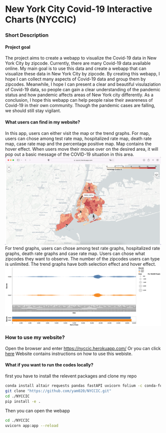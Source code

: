# New York City Covid-19 Interactive Charts (NYCCIC)

### Short Description 
#### Project goal
The project aims to create a webapp to visualize the Covid-19 data in New York City by zipcode. 
Currently, there are many Covid-19 data available online. My main goal is to use this data and create a webapp that can visualize these data in New York City by zipcode. By creating this webapp, I hope I can collect many aspects of Covid-19 data and group them by zipcodes. Meanwhile, I hope I can present a clear and beautiful visulaziation of Covid-19 data, so people can gain a clear understanding of the pandemic status and how pandemic affects areas of New York city differently. As a conclusion, I hope this webapp can help people raise their awareness of Covid-19 in their own community. Though the pandemic cases are falling, we should still stay vigilant. 
#### What users can find in my website? 
In this app, users can either visit the map or the trend graphs.
For map, users can chose among test rate map, hospitalized rate map, death rate map, case rate map and the percentage positive map. 
Map contains the hover effect. When users move their mouse over on the desired area, it will pop out a basic message of the COVID-19 situation in this area. 
<br>![alt text](https://github.com/yam020/NYCCIC/blob/main/img/Screen%20Shot%202022-08-29%20at%2014.40.44.png)
For trend graphs, users can chose among test rate graphs, hospitalized rate graphs, death rate graphs and case rate map. 
Users can chose what zipcodes they want to observe. The number of the zipcodes users can type is unlimited. 
The trend graphs have both selection effect and hover effect. 
<br>![alt text](https://github.com/yam020/NYCCIC/blob/main/img/visualization.png)
### How to use my website? 
Open the browser and enter https://nyccic.herokuapp.com/
Or you can click [here](https://nyccic.herokuapp.com/)
Website contains instructions on how to use this webiste. 
#### What if you want to run the codes locally? 
first you have to install the relevent packages and clone my repo
```bash
conda install altair requests pandas fastAPI uvicorn folium -c conda-forge 
git clone "https://github.com/yam020/NYCCIC.git"
cd ./NYCCIC
pip install -e . 
```
Then you can open the webapp 
```bash
cd ./NYCCIC 
uvicorn app:app --reload
```

